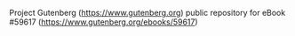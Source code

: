 Project Gutenberg (https://www.gutenberg.org) public repository for
eBook #59617 (https://www.gutenberg.org/ebooks/59617)
